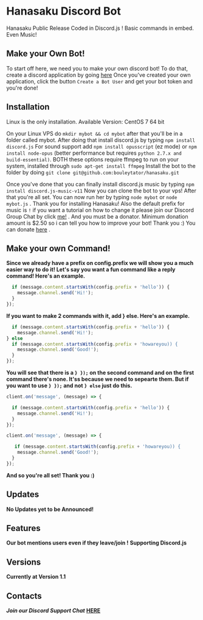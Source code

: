 # Hanasaku Discord Bot
Hanasaku Public Release Coded in Discord.js ! Basic commands in embed. Even Music!

## Make your Own Bot!
To start off here, we need you to make your own discord bot!
To do that, create a discord application by going [here](https://discordapp.com/developers/applications/me/create)
Once you've created your own application, click the button ```Create a Bot User``` and get your bot token and you're done!

## Installation
Linux is the only installation.
Available Version: CentOS 7 64 bit

On your Linux VPS do ```mkdir mybot && cd mybot``` after that you'll be in a folder called mybot.
After doing that install discord.js by typing ```npm install discord.js```
For sound support add ```npm install opusscript``` (ez mode) or ```npm install node-opus``` (better performance but requires ```python 2.7.x and build-essential)```. BOTH these options require ffmpeg to run on your system, installed through ```sudo apt-get install ffmpeg```
Install the bot to the folder by doing ```git clone git@github.com:bouleytator/hanasaku.git```

Once you've done that you can finally install discord.js music by typing ```npm install discord.js-music-v11```
Now you can clone the bot to your vps!
After that you're all set.
You can now run her by typing ```node mybot``` or ```node mybot.js``` . Thank you for installing Hanasaku!
Also the default prefix for music is ```!``` if you want a tutorial on how to change it please join our Discord Group Chat by click [me!](https://discord.gg/PszJr6p) . And you must be a donator. Minimum donation amount is $2.50 so i can tell you how to improve your bot! Thank you :)
You can donate [here](https://paypal.me/agarcellsthegame) .


## Make your own Command!
**Since we already have a prefix on config.prefix we will show you a much easier way to do it!
Let's say you want a fun command like a reply command! Here's an example.**
```javascript
  if (message.content.startsWith(config.prefix + 'hello')) {
    message.channel.send('Hi!');
  }
});
```
**If you want to make 2 commands with it, add } else. Here's an example.**
```javascript
  if (message.content.startsWith(config.prefix + 'hello')) {
    message.channel.send('Hi!');
} else
  if (message.content.startsWith(config.prefix + 'howareyou)) {
    message.channel.send('Good!');
  }
});
```
**You will see that there is a `} });` on the second command and on the first command there's none. It'ss because we need to sepearte them. But if you want to use `} });` and not `} else` just do this.**
```javascript
client.on('message', (message) => {

  if (message.content.startsWith(config.prefix + 'hello')) {
    message.channel.send('Hi!');
  }
});

client.on('message', (message) => {

   if (message.content.startsWith(config.prefix + 'howareyou)) {
    message.channel.send('Good!');
  }
});
```
**And so you're all set! Thank you :)**

## Updates
**No Updates yet to be Announced!**

## Features
**Our bot mentions users even if they leave/join !**
**Supporting Discord.js**

## Versions
**Currently at Version 1.1**

## Contacts
***Join our Discord Support Chat*** [**HERE**](https://discord.gg/PszJr6p)
